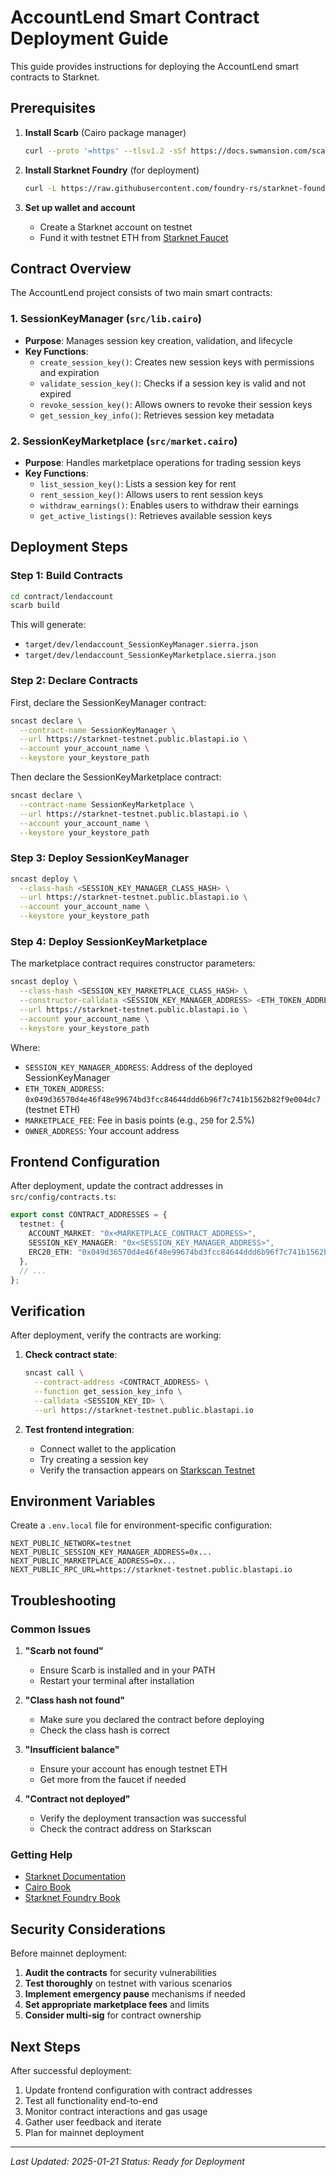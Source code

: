 # AccountLend Smart Contract Deployment Guide

This guide provides instructions for deploying the AccountLend smart contracts to Starknet.

## Prerequisites

1. **Install Scarb** (Cairo package manager)
   ```bash
   curl --proto '=https' --tlsv1.2 -sSf https://docs.swmansion.com/scarb/install.sh | sh
   ```

2. **Install Starknet Foundry** (for deployment)
   ```bash
   curl -L https://raw.githubusercontent.com/foundry-rs/starknet-foundry/master/scripts/install.sh | sh
   ```

3. **Set up wallet and account**
   - Create a Starknet account on testnet
   - Fund it with testnet ETH from [Starknet Faucet](https://faucet.starknet.io/)

## Contract Overview

The AccountLend project consists of two main smart contracts:

### 1. SessionKeyManager (`src/lib.cairo`)
- **Purpose**: Manages session key creation, validation, and lifecycle
- **Key Functions**:
  - `create_session_key()`: Creates new session keys with permissions and expiration
  - `validate_session_key()`: Checks if a session key is valid and not expired
  - `revoke_session_key()`: Allows owners to revoke their session keys
  - `get_session_key_info()`: Retrieves session key metadata

### 2. SessionKeyMarketplace (`src/market.cairo`)
- **Purpose**: Handles marketplace operations for trading session keys
- **Key Functions**:
  - `list_session_key()`: Lists a session key for rent
  - `rent_session_key()`: Allows users to rent session keys
  - `withdraw_earnings()`: Enables users to withdraw their earnings
  - `get_active_listings()`: Retrieves available session keys

## Deployment Steps

### Step 1: Build Contracts

```bash
cd contract/lendaccount
scarb build
```

This will generate:
- `target/dev/lendaccount_SessionKeyManager.sierra.json`
- `target/dev/lendaccount_SessionKeyMarketplace.sierra.json`

### Step 2: Declare Contracts

First, declare the SessionKeyManager contract:

```bash
sncast declare \
  --contract-name SessionKeyManager \
  --url https://starknet-testnet.public.blastapi.io \
  --account your_account_name \
  --keystore your_keystore_path
```

Then declare the SessionKeyMarketplace contract:

```bash
sncast declare \
  --contract-name SessionKeyMarketplace \
  --url https://starknet-testnet.public.blastapi.io \
  --account your_account_name \
  --keystore your_keystore_path
```

### Step 3: Deploy SessionKeyManager

```bash
sncast deploy \
  --class-hash <SESSION_KEY_MANAGER_CLASS_HASH> \
  --url https://starknet-testnet.public.blastapi.io \
  --account your_account_name \
  --keystore your_keystore_path
```

### Step 4: Deploy SessionKeyMarketplace

The marketplace contract requires constructor parameters:

```bash
sncast deploy \
  --class-hash <SESSION_KEY_MARKETPLACE_CLASS_HASH> \
  --constructor-calldata <SESSION_KEY_MANAGER_ADDRESS> <ETH_TOKEN_ADDRESS> <MARKETPLACE_FEE> <OWNER_ADDRESS> \
  --url https://starknet-testnet.public.blastapi.io \
  --account your_account_name \
  --keystore your_keystore_path
```

Where:
- `SESSION_KEY_MANAGER_ADDRESS`: Address of the deployed SessionKeyManager
- `ETH_TOKEN_ADDRESS`: `0x049d36570d4e46f48e99674bd3fcc84644ddd6b96f7c741b1562b82f9e004dc7` (testnet ETH)
- `MARKETPLACE_FEE`: Fee in basis points (e.g., `250` for 2.5%)
- `OWNER_ADDRESS`: Your account address

## Frontend Configuration

After deployment, update the contract addresses in `src/config/contracts.ts`:

```typescript
export const CONTRACT_ADDRESSES = {
  testnet: {
    ACCOUNT_MARKET: "0x<MARKETPLACE_CONTRACT_ADDRESS>",
    SESSION_KEY_MANAGER: "0x<SESSION_KEY_MANAGER_ADDRESS>",
    ERC20_ETH: "0x049d36570d4e46f48e99674bd3fcc84644ddd6b96f7c741b1562b82f9e004dc7",
  },
  // ...
};
```

## Verification

After deployment, verify the contracts are working:

1. **Check contract state**:
   ```bash
   sncast call \
     --contract-address <CONTRACT_ADDRESS> \
     --function get_session_key_info \
     --calldata <SESSION_KEY_ID> \
     --url https://starknet-testnet.public.blastapi.io
   ```

2. **Test frontend integration**:
   - Connect wallet to the application
   - Try creating a session key
   - Verify the transaction appears on [Starkscan Testnet](https://testnet.starkscan.co/)

## Environment Variables

Create a `.env.local` file for environment-specific configuration:

```env
NEXT_PUBLIC_NETWORK=testnet
NEXT_PUBLIC_SESSION_KEY_MANAGER_ADDRESS=0x...
NEXT_PUBLIC_MARKETPLACE_ADDRESS=0x...
NEXT_PUBLIC_RPC_URL=https://starknet-testnet.public.blastapi.io
```

## Troubleshooting

### Common Issues

1. **"Scarb not found"**
   - Ensure Scarb is installed and in your PATH
   - Restart your terminal after installation

2. **"Class hash not found"**
   - Make sure you declared the contract before deploying
   - Check the class hash is correct

3. **"Insufficient balance"**
   - Ensure your account has enough testnet ETH
   - Get more from the faucet if needed

4. **"Contract not deployed"**
   - Verify the deployment transaction was successful
   - Check the contract address on Starkscan

### Getting Help

- [Starknet Documentation](https://docs.starknet.io/)
- [Cairo Book](https://book.cairo-lang.org/)
- [Starknet Foundry Book](https://foundry-rs.github.io/starknet-foundry/)

## Security Considerations

Before mainnet deployment:

1. **Audit the contracts** for security vulnerabilities
2. **Test thoroughly** on testnet with various scenarios
3. **Implement emergency pause** mechanisms if needed
4. **Set appropriate marketplace fees** and limits
5. **Consider multi-sig** for contract ownership

## Next Steps

After successful deployment:

1. Update frontend configuration with contract addresses
2. Test all functionality end-to-end
3. Monitor contract interactions and gas usage
4. Gather user feedback and iterate
5. Plan for mainnet deployment

---

*Last Updated: 2025-01-21*
*Status: Ready for Deployment*
